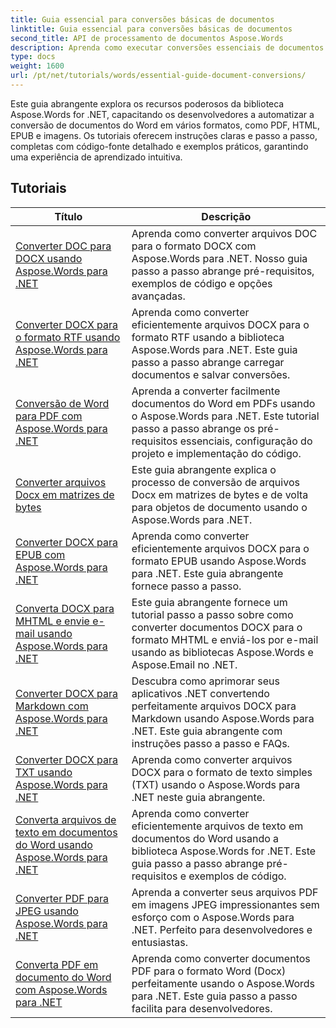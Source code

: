 ```yaml
---
title: Guia essencial para conversões básicas de documentos
linktitle: Guia essencial para conversões básicas de documentos
second_title: API de processamento de documentos Aspose.Words
description: Aprenda como executar conversões essenciais de documentos usando o Aspose.Words para .NET. Este guia abrange instruções passo a passo para converter arquivos do Word para PDF, TXT, HTML e muito mais.
type: docs
weight: 1600
url: /pt/net/tutorials/words/essential-guide-document-conversions/
---
```


Este guia abrangente explora os recursos poderosos da biblioteca Aspose.Words for .NET, capacitando os desenvolvedores a automatizar a conversão de documentos do Word em vários formatos, como PDF, HTML, EPUB e imagens. Os tutoriais oferecem instruções claras e passo a passo, completas com código-fonte detalhado e exemplos práticos, garantindo uma experiência de aprendizado intuitiva.

 ## Tutoriais
| Título | Descrição |
| --- | --- |
| [Converter DOC para DOCX usando Aspose.Words para .NET](./convert-doc-to-docx/) | Aprenda como converter arquivos DOC para o formato DOCX com Aspose.Words para .NET. Nosso guia passo a passo abrange pré-requisitos, exemplos de código e opções avançadas.  |
| [Converter DOCX para o formato RTF usando Aspose.Words para .NET](./convert-docx-to-rtf/) | Aprenda como converter eficientemente arquivos DOCX para o formato RTF usando a biblioteca Aspose.Words para .NET. Este guia passo a passo abrange carregar documentos e salvar conversões. |  
| [Conversão de Word para PDF com Aspose.Words para .NET](./convert-word-to-pdf/) | Aprenda a converter facilmente documentos do Word em PDFs usando o Aspose.Words para .NET. Este tutorial passo a passo abrange os pré-requisitos essenciais, configuração do projeto e implementação do código. | 
| [Converter arquivos Docx em matrizes de bytes](./convert-docx-to-byte-arrays/) | Este guia abrangente explica o processo de conversão de arquivos Docx em matrizes de bytes e de volta para objetos de documento usando o Aspose.Words para .NET. |  
| [Converter DOCX para EPUB com Aspose.Words para .NET](./convert-docx-to-epub/) | Aprenda como converter eficientemente arquivos DOCX para o formato EPUB usando Aspose.Words para .NET. Este guia abrangente fornece passo a passo. |
| [Converta DOCX para MHTML e envie e-mail usando Aspose.Words para .NET](./convert-docx-to-mhtml-send-email/) | Este guia abrangente fornece um tutorial passo a passo sobre como converter documentos DOCX para o formato MHTML e enviá-los por e-mail usando as bibliotecas Aspose.Words e Aspose.Email no .NET. |
| [Converter DOCX para Markdown com Aspose.Words para .NET](./convert-docx-to-markdown/) | Descubra como aprimorar seus aplicativos .NET convertendo perfeitamente arquivos DOCX para Markdown usando Aspose.Words para .NET. Este guia abrangente com instruções passo a passo e FAQs. |
| [Converter DOCX para TXT usando Aspose.Words para .NET](./convert-docx-to-txt/) | Aprenda como converter arquivos DOCX para o formato de texto simples (TXT) usando o Aspose.Words para .NET neste guia abrangente. |
| [Converta arquivos de texto em documentos do Word usando Aspose.Words para .NET](./convert-text-files-to-word-documents/) | Aprenda como converter eficientemente arquivos de texto em documentos do Word usando a biblioteca Aspose.Words for .NET. Este guia passo a passo abrange pré-requisitos e exemplos de código. | 
| [Converter PDF para JPEG usando Aspose.Words para .NET](./convert-pdf-to-jpeg/) | Aprenda a converter seus arquivos PDF em imagens JPEG impressionantes sem esforço com o Aspose.Words para .NET. Perfeito para desenvolvedores e entusiastas. |
| [Converta PDF em documento do Word com Aspose.Words para .NET](./convert-pdf-to-word/) | Aprenda como converter documentos PDF para o formato Word (Docx) perfeitamente usando o Aspose.Words para .NET. Este guia passo a passo facilita para desenvolvedores. |